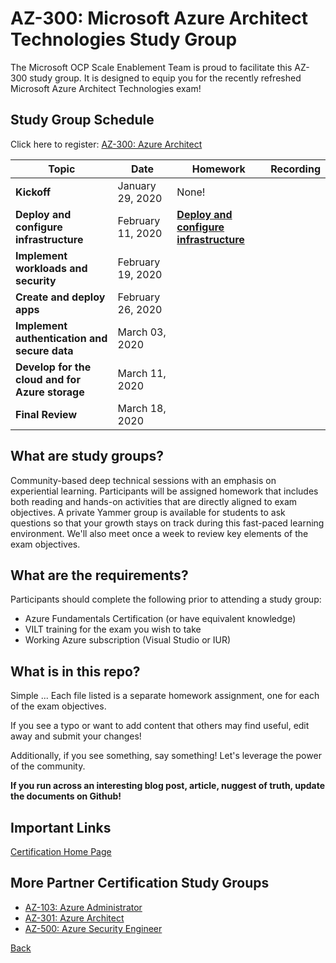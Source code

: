 # AZ-300: Microsoft Azure Architect Technologies Study Group

The Microsoft OCP Scale Enablement Team is proud to facilitate this AZ-300 study group. It is designed to equip you for the recently refreshed Microsoft Azure Architect Technologies exam!

## Study Group Schedule

Click here to register:  [AZ-300: Azure Architect](https://msuspartners.eventbuilder.com/AZ-300)

|Topic|Date|Homework|Recording|
| - | - | - | - |
|**Kickoff**|January 29, 2020|None!| |
|**Deploy and configure infrastructure**|February 11, 2020|[**Deploy and configure infrastructure**](Infrastructure.md)  | |
|**Implement workloads and security**| February 19, 2020| | |
|**Create and deploy apps**| February 26, 2020| | |
|**Implement authentication and secure data**|March 03, 2020| | |
|**Develop for the cloud and for Azure storage**|March 11, 2020| | |
|**Final Review**|March 18, 2020| | |

## What are study groups?

Community-based deep technical sessions with an emphasis on experiential learning.  Participants will be assigned homework that includes both reading and hands-on activities that are directly aligned to exam objectives.  A private Yammer group is available for students to ask questions so that your growth stays on track during this fast-paced learning environment. We'll also meet once a week to review key elements of the exam objectives.

## What are the requirements?

Participants should complete the following prior to attending a study group:

- Azure Fundamentals Certification (or have equivalent knowledge)
- VILT training for the exam you wish to take
- Working Azure subscription (Visual Studio or IUR)

## What is in this repo?

Simple ... Each file listed is a separate homework assignment, one for each of the exam objectives.

If you see a typo or want to add content that others may find useful, edit away and submit your changes!

Additionally, if you see something, say something!  Let's leverage the power of the community.

**If you run across an interesting blog post, article, nuggest of truth, update the documents on Github!**

## Important Links

[Certification Home Page](https://docs.microsoft.com/en-us/learn/certifications/exams/az-300)

## More Partner Certification Study Groups

- [AZ-103: Azure Administrator](https://msuspartners.eventbuilder.com/AZ103StudyGroup)
- [AZ-301: Azure Architect](https://msuspartners.eventbuilder.com/AZ-301)
- [AZ-500: Azure Security Engineer](https://msuspartners.eventbuilder.com/AZ500StudyGroup)

[Back](../)
